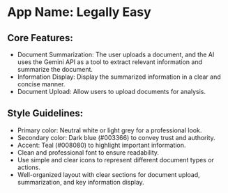 # **App Name**: Legally Easy

## Core Features:

- Document Summarization: The user uploads a document, and the AI uses the Gemini API as a tool to extract relevant information and summarize the document.
- Information Display: Display the summarized information in a clear and concise manner.
- Document Upload: Allow users to upload documents for analysis.

## Style Guidelines:

- Primary color: Neutral white or light grey for a professional look.
- Secondary color: Dark blue (#003366) to convey trust and authority.
- Accent: Teal (#008080) to highlight important information.
- Clean and professional font to ensure readability.
- Use simple and clear icons to represent different document types or actions.
- Well-organized layout with clear sections for document upload, summarization, and key information display.